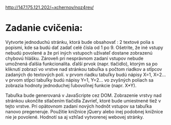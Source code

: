 http://147.175.121.202/~xchernov/noz4rev/
# Zadanie cvičenia:
Vytvorte jednoduchú stránku, ktorá bude obsahovať :
2 textové polia s popismi, kde sa budú dať zadať celé čísla od 1 po 9. Ošetrite, že iné vstupy nebudú povolené a že pri iných vstupoch užívateľ dostane zobrazenú chybovú hlášku. Zároveň pri nesprávnom zadaní vstupov nebude umožnená ďalšia funkcionalita.
ďalší prvok (napr. tlačidlo), ktorým sa po kliknutí zobrazí vo vrstve nad stránkou  tabuľka s počtom riadkov a stĺpcov zadaných do textových polí.
v prvom riadku tabuľky budú nápisy X=1, X=2...
v prvom stĺpci tabuľky budú nápisy Y=1, Y=2...
vo zvyšných poliach sa zobrazia hodnoty jednoduchej ľubovoľnej funkcie (napr. X*Y).


Tabuľka bude generovaná v JavaScripte cez DOM.
Zobrazenie vrstvy nad stránkou ukončíte stlačením tlačidla Zavrieť, ktoré bude umiestnené tiež v tejto vrstve.
Pri opätovnom zadaní nových hodnôt vstupov sa tabuľka nanovo pregeneruje.
Použitie knižnice jQuery alebo inej podobnej knižnice nie je povolené.
Hodnotí sa aj vzhľad vytvorenej webovej stránky.
